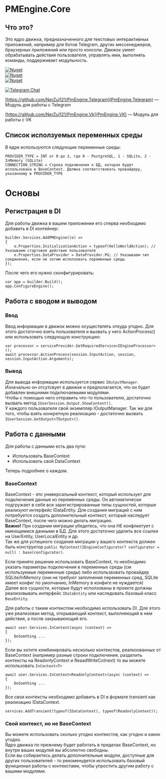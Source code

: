 # PMEngine.Core



## Что это?

Это ядро движка, предназначенного для текстовых интерактивных приложений, например для ботов Telegram, других мессенеджеров, браузерных приложений или просто консоли.
Движок умеет обрабатывать действия пользователя, управлять ими, выполнять команды, поддерживает модульность.

[![Nuget](https://img.shields.io/nuget/v/PmEngine.Core?label=PmEngine.Core)](https://www.nuget.org/packages/PmEngine.Core)  
[![Nuget](https://img.shields.io/nuget/v/PmEngine.Telegram?label=PmEngine.Telegram)](https://www.nuget.org/packages/PmEngine.Telegram)  
[![Nuget](https://img.shields.io/nuget/v/PmEngine.Vk?label=PmEngine.Vk)](https://www.nuget.org/packages/PmEngine.Vk)  

[![Telegram Chat](https://img.shields.io/badge/Telegram-2CA5E0?style=for-the-badge&logo=telegram&logoColor=white)](https://t.me/PmEngine)  

[https://github.com/NerZul121/PmEngine.Telegram](PmEngine.Telegram) — Модуль для работы с Telegram  

[https://github.com/NerZul121/PmEngine.Vk](PmEngine.VK) — Модуль для работы с VK

## Список исползуемых переменных среды

В ядре используются следующие переменные среды:
```
PROVIDER_TYPE = INT от 0 до 2, где 0 - PostgreSQL, 1 - SQLite, 2 - InMemory (SQLite)
CONNECTION_STRING = Строка подключения к БД, которая будет использована в BaseContext. Должна соответствовать провайдеру, указанному в PROVIDER_TYPE
```

# Основы

## Регистрация в DI

Для работы движка в вашем приложении его сперва необходимо добавить в DI контейнер:

```
builder.Services.AddPMEngine((e) =>
{
    e.Properties.InitializationAction = typeof(HelloWorldAction); // Указываем стартовое действие пользователя
    e.Properties.DataProvider = DataProvider.PG; // Указываем тип соединения, если не хотим исползовать переменные среды
});
```

После чего его нужно сконфигурировать:
```
var app = builder.Build();
app.ConfigureEngine();
```

## Работа с вводом и выводом

### Ввод

Ввод информации в движок можно осуществлять откуда угодно. Для этого достаточно взять пользователя и вызвать у него ActionProcess() или использовать следующую конструкцию:  
```
var processor = serviceProvider.GetRequiredService<IEngineProcessor>();
await processor.ActionProcess(session.InputAction, session, session.InputAction.Arguments);
```

### Вывод

Для вывода информации используется сервис ``IOutputManager``. Изначально он отсутсвует в движке и предполагается, что он будет добавлен внешними подключаемыми модулями.  
Чтобы с помощью него отправить что-то пользователю, достаточно вызвать метод ``IUserSession.Output.ShowContent()``.  
У каждого пользователя свой экземпляр IOutputManager. Так же для того, чтобы взять конкретную реализацию - достаточно вызвать ``IUserSession.GetOutput<TOutput>()``.  

## Работа с данными

Для работы с данными есть два пути:  

* Использовать BaseContext  
* Использовать свой DataContext  

Теперь подробнее о каждом.  

### BaseContext

BaseContext - это универсальный контекст, который использует для подключения данные из переменных среды. Он автоматически подгружает в себя все зарегистрированные типы сущностей, которые реализуют интерфейс IDataEntity. Для создания миграций с ним потребуется создать дополнительный контекст, который наследует BaseContext, после чего можно делать миграцию.  
**Важно!** При создании миграции убедитесь, что она НЕ конфликтует с имеющимися данными в БД. Для этого достаточно удалить все ссылки на UserEntity, UserLocalEntity и др.  
Так же для успешного создания миграции у вашего контекста должен быть конструктор ``public MyContext(IEngineConfigurator? configurator = null) : base(configurator)``.  

Если принято решение использовать BaseContext, то необходимо указать параметры подключения в переменных среды (см используемые переменные среды) либо использвовать провайдер SQLite/InMemory (они не требуют заполнения переменных сред, SQLite имеет конфиг по умолчанию, InMemory в конфиге не нуждается)  
Далее все сущности, которые будут исползованы в проекте должны реализовывать интерфейс ``IDataEntity`` или наследовать базовый класс ``BaseEntity``.  

Для работы с таким контекстом необходимо использовать DI. Для этого уже реализован метод, открывающий контекст, выполняющий в нем действия, а после закрываюющий его.  
```
await user.Services.InContext(async (context) => 
{
	DoSomthing ...
});
```

Если вы хотите комбинировать несколько контекстов, реализованных от BaseContext (например разные строки подключения, разделить контексты на ReadonlyContext и ReaadWriteCotnext) то вы можете использовать ``InContext<T>``  
```
await user.Services.InContext<ReadonlyContext>(async (context) => 
{
	DoSomthing ...
});
```

Все свои контексты необходимо добавить в DI в формате transient как реализацию IDataContext.  
```
services.AddTransient(typeof(IDataContext), typeof(ReadonlyContext));
```

### Свой контекст, но не BaseContext

Вы можете использовать сколько угодно контекстов, как угодно и каких угодно.  
Ядро движка по прежнему будет работать в пределах BaseContext, но внутри ваших модулей вы абсолютно свободны.  
Если вы собираетесь делать дополнительные модули, доступные для других пользователей - то рекоменудется использовать базовый функционал работы с контекстами, чтобы упростить другим работу с вашими модулями.  
